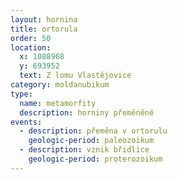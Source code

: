 ```yaml
---
layout: hornina
title: ortorula
order: 50
location:
  x: 1088968
  y: 693952
  text: Z lomu Vlastějovice
category: moldanubikum
type:
  name: metamorfity
  description: horniny přeměněné
events:
  - description: přeměna v ortorulu
    geologic-period: paleozoikum
  - description: vznik břidlice
    geologic-period: proterozoikum
---
```


